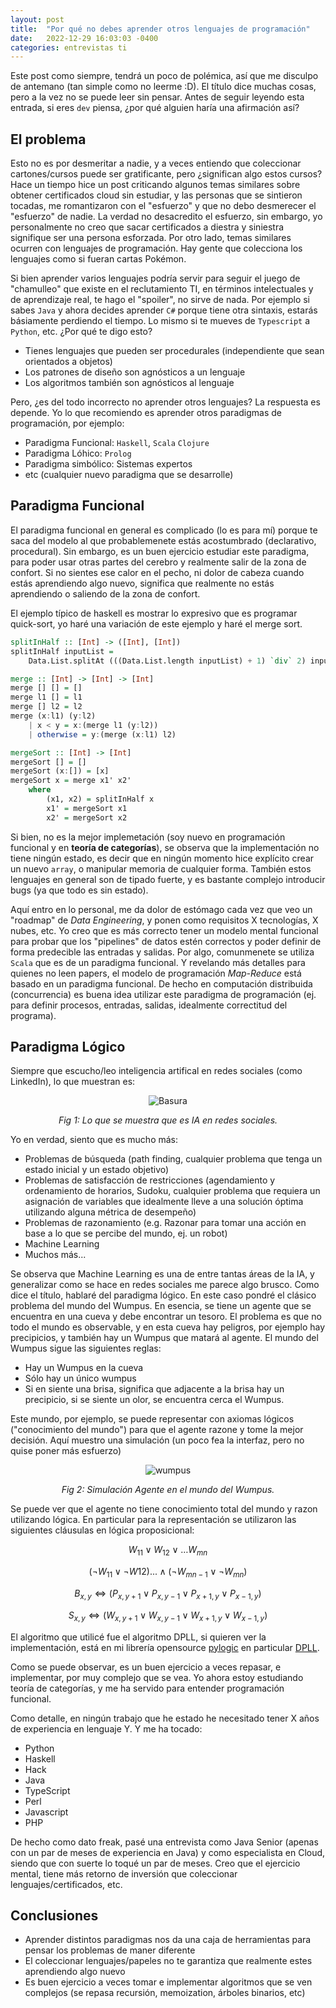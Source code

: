```yaml
---
layout: post
title:  "Por qué no debes aprender otros lenguajes de programación"
date:   2022-12-29 16:03:03 -0400
categories: entrevistas ti
---
```


Este post como siempre, tendrá un poco de polémica, así que me disculpo de antemano (tan simple como no leerme :D). El título dice muchas cosas, pero a la vez no se puede leer sin pensar. Antes de seguir leyendo esta entrada, si eres `dev` piensa, ¿por qué alguien haría una afirmación así?

## El problema ##

Esto no es por desmeritar a nadie, y a veces entiendo que coleccionar cartones/cursos puede ser gratificante, pero ¿significan algo estos cursos? Hace un tiempo hice un post criticando algunos temas similares sobre obtener certificados cloud sin estudiar, y las personas que se sintieron tocadas, me romantizaron con el "esfuerzo" y que no debo desmerecer el "esfuerzo" de nadie. La verdad no desacredito el esfuerzo, sin embargo, yo personalmente no creo que sacar certificados a diestra y siniestra signifique ser una persona esforzada. Por otro lado, temas similares ocurren con lenguajes de programación. Hay gente que colecciona los lenguajes como si fueran cartas Pokémon.

Si bien aprender varios lenguajes podría servir para seguir el juego de "chamulleo" que existe en el reclutamiento TI, en términos intelectuales y de aprendizaje real, te hago el "spoiler", no sirve de nada. Por ejemplo si sabes `Java` y ahora decides aprender `C#` porque tiene otra sintaxis, estarás básiamente perdiendo el tiempo. Lo mismo si te mueves de `Typescript` a `Python`, etc. ¿Por qué te digo esto?

* Tienes lenguajes que pueden ser procedurales (independiente que sean orientados a objetos)
* Los patrones de diseño son agnósticos a un lenguaje
* Los algoritmos también son agnósticos al lenguaje

Pero, ¿es del todo incorrecto no aprender otros lenguajes? La respuesta es depende. Yo lo que recomiendo es aprender otros paradigmas de programación, por ejemplo:

* Paradigma Funcional: `Haskell`, `Scala` `Clojure`
* Paradigma Lóhico: `Prolog`
* Paradigma simbólico: Sistemas expertos
* etc (cualquier nuevo paradigma que se desarrolle)

## Paradigma Funcional ##

El paradigma funcional en general es complicado (lo es para mí) porque te saca del modelo al que probablemenete estás acostumbrado (declarativo, procedural). Sin embargo, es un buen ejercicio estudiar este paradigma, para poder usar otras partes del cerebro y realmente salir de la zona de confort. Si no sientes ese calor en el pecho, ni dolor de cabeza cuando estás aprendiendo algo nuevo, significa que realmente no estás aprendiendo o saliendo de la zona de confort.

El ejemplo típico de haskell es mostrar lo expresivo que es programar quick-sort, yo haré una variación de este ejemplo y haré el merge sort.

```haskell
splitInHalf :: [Int] -> ([Int], [Int])
splitInHalf inputList = 
    Data.List.splitAt (((Data.List.length inputList) + 1) `div` 2) inputList

merge :: [Int] -> [Int] -> [Int]
merge [] [] = []
merge l1 [] = l1
merge [] l2 = l2
merge (x:l1) (y:l2)
    | x < y = x:(merge l1 (y:l2))
    | otherwise = y:(merge (x:l1) l2)

mergeSort :: [Int] -> [Int]
mergeSort [] = []
mergeSort (x:[]) = [x]
mergeSort x = merge x1' x2'
    where
        (x1, x2) = splitInHalf x
        x1' = mergeSort x1
        x2' = mergeSort x2
```

Si bien, no es la mejor implemetación (soy nuevo en programación funcional y en **teoría de categorías**), se observa que la implementación no tiene ningún estado, es decir que en ningún momento hice explícito crear un nuevo `array`, o manipular memoria de cualquier forma. También estos lenguajes en general son de tipado fuerte, y es bastante complejo introducir bugs (ya que todo es sin estado). 

Aquí entro en lo personal, me da dolor de estómago cada vez que veo un "roadmap" de *Data Engineering*, y ponen como requisitos X tecnologías, X nubes, etc. Yo creo que es más correcto tener un modelo mental funcional para probar que los "pipelines" de datos estén correctos y poder definir de forma predecible las entradas y salidas. Por algo, comunmenete se utiliza `Scala` que es de un paradigma funcional. Y revelando más detalles para quienes no leen papers, el modelo de programación *Map-Reduce* está basado en un paradigma funcional. De hecho en computación distribuida (concurrencia) es buena idea utilizar este paradigma de programación (ej. para definir procesos, entradas, salidas, idealmente correctitud del programa).

## Paradigma Lógico ##

Siempre que escucho/leo inteligencia artifical en redes sociales (como LinkedIn), lo que muestran es:

<div align="center">

![Basura](https://gist.githubusercontent.com/dpalmasan/103d61ae06cfd3e7dee7888b391c1792/raw/6edc0d76513d4591c9531df56e8f7c97ba37926c/example.png)

_Fig 1: Lo que se muestra que es IA en redes sociales._

</div>

Yo en verdad, siento que es mucho más:

* Problemas de búsqueda (path finding, cualquier problema que tenga un estado inicial y un estado objetivo)
* Problemas de satisfacción de restricciones (agendamiento y ordenamiento de horarios, Sudoku, cualquier problema que requiera un asignación de variables que idealmente lleve a una solución óptima utilizando alguna métrica de desempeño)
* Problemas de razonamiento (e.g. Razonar para tomar una acción en base a lo que se percibe del mundo, ej. un robot)
* Machine Learning
* Muchos más...

Se observa que Machine Learning es una de entre tantas áreas de la IA, y generalizar como se hace en redes sociales me parece algo brusco. Como dice el título, hablaré del paradigma lógico. En este caso pondré el clásico problema del mundo del Wumpus. En esencia, se tiene un agente que se encuentra en una cueva y debe encontrar un tesoro. El problema es que no todo el mundo es observable, y en esta cueva hay peligros, por ejemplo hay precipicios, y también hay un Wumpus que matará al agente. El mundo del Wumpus sigue las siguientes reglas:

* Hay un Wumpus en la cueva
* Sólo hay un único wumpus
* Si en siente una brisa, significa que adjacente a la brisa hay un precipicio, si se siente un olor, se encuentra cerca el Wumpus.

Este mundo, por ejemplo, se puede representar con axiomas lógicos ("conocimiento del mundo") para que el agente razone y tome la mejor decisión. Aquí muestro una simulación (un poco fea la interfaz, pero no quise poner más esfuerzo)

<div align="center">

![wumpus](https://gist.githubusercontent.com/dpalmasan/103d61ae06cfd3e7dee7888b391c1792/raw/47f0b27c76ce7e3cd1304c473cc127059a506ff6/wumpus-sim.gif.gif)

_Fig 2: Simulación Agente en el mundo del Wumpus._

</div>

Se puede ver que el agente no tiene conocimiento total del mundo y razon utilizando lógica. En particular para la representación se utilizaron las siguientes cláusulas en lógica proposicional:

$$W_{11} \lor W_{12} \lor \ldots W_{mn}$$

$$(\neg W_{11} \lor \neg  W{12}) ... \land (\neg W_{mn-1} \lor \neg W_{mn})$$

$$B_{x,y} \iff (P_{x,y+1} \lor P_{x,y-1} \lor P_{x+1,y} \lor P_{x-1,y})$$

$$S_{x,y} \iff (W_{x,y+1} \lor W_{x,y-1} \lor W_{x+1,y} \lor W_{x-1,y})$$

El algoritmo que utilicé fue el algoritmo DPLL, si quieren ver la implementación, está en mi librería opensource [pylogic](https://github.com/dpalmasan/py-logic) en particular [DPLL](https://github.com/dpalmasan/py-logic/blob/main/pylogic/propositional.py#L633).

Como se puede observar, es un buen ejercicio a veces repasar, e implementar, por muy complejo que se vea. Yo ahora estoy estudiando teoría de categorías, y me ha servido para entender programación funcional.

Como detalle, en ningún trabajo que he estado he necesitado tener X años de experiencia en lenguaje Y. Y me ha tocado:

* Python
* Haskell
* Hack
* Java
* TypeScript
* Perl
* Javascript
* PHP

De hecho como dato freak, pasé una entrevista como Java Senior (apenas con un par de meses de experiencia en Java) y como especialista en Cloud, siendo que con suerte lo toqué un par de meses. Creo que el ejercicio mental, tiene más retorno de inversión que coleccionar lenguajes/certificados, etc.

## Conclusiones ##

* Aprender distintos paradigmas nos da una caja de herramientas para pensar los problemas de maner diferente
* El coleccionar lenguajes/papeles no te garantiza que realmente estes aprendiendo algo nuevo
* Es buen ejercicio a veces tomar e implementar algoritmos que se ven complejos (se repasa recursión, memoization, árboles binarios, etc)